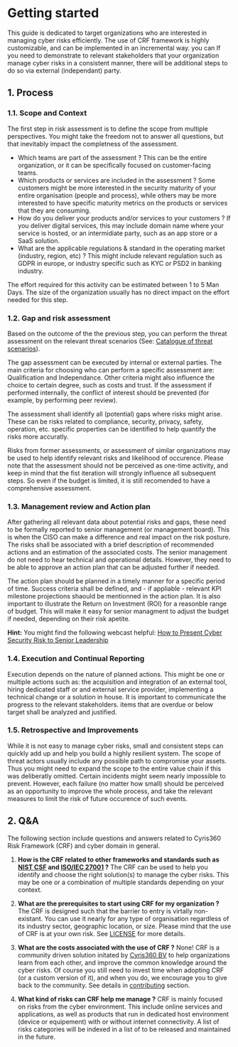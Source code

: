 # Getting started

This guide is dedicated to target organizations who are interested in managing cyber risks efficiently. The use of CRF framework is highly customizable, and can be implemented in an incremental way. you can If you need to demonstrate to relevant stakeholders that your organization manage cyber risks in a consistent manner, there will be additional steps to do so via external (independant) party. 

## 1. Process

### 1.1. Scope and Context 
The first step in risk assessment is to define the scope from multiple perspectives. You might take the freedom not to answer all questions, but that inevitably impact the completness of the assessment. 
- Which teams are part of the assessment ? This can be the entire organization, or it can be specifically focused on customer-facing teams.
- Which products or services are included in the assessment ? Some customers might be more interested in the security maturity of your entire organisation (people and process), while others may be more interested to have specific maturity metrics on the products or services that they are consuming. 
- How do you deliver your products and/or services to your customers ? If you deliver digital services, this may include domain name where your service is hosted, or an intermidiate party, such as an app store or a SaaS solution.
- What are the applicable regulations & standard in the operating market (industry, region, etc) ? This might include relevant regulation such as GDPR in europe, or industry specific such as KYC or PSD2 in banking industry.

The effort required for this activity can be estimated between 1 to 5 Man Days. The size of the organization usually has no direct impact on the effort needed for this step. 

### 1.2. Gap and risk assessment
Based on the outcome of the the previous step, you can perform the threat assessment on the relevant threat scenarios (See: [Catalogue of threat scenarios](/9-appendices/1-catalogue-threat-scenarios.md)).

The gap assessment can be executed by internal or external parties. The main criteria for choosing who can perform a specific assessment are: Qualification and Independance. Other criteria might also influence the choice to certain degree, such as costs and trust. If the assessment if performed internally, the conflict of interest should be prevented (for example, by performing peer review). 

The assessment shall identify all (potential) gaps where risks might arise. These can be risks related to compliance, security, privacy, safety, operation, etc. specific properties can be identified to help quantify the risks more accuratly. 

Risks from former assessments, or assessment of similar organizations may be used to help identify relevant risks and likelihood of occurence. Please note that the assessment should not be perceived as one-time activity, and keep in mind that the fist iteration will strongly influence all subsequent steps. So even if the budget is limited, it is still recomended to have a comprehensive assessment.

### 1.3. Management review and Action plan

After gathering all relevant data about potential risks and gaps, these need to be formally reported to senior management (or management board). This is when the CISO can make a difference and real impact on the risk posture. The risks shall be associated with a brief description of recommended actions and an estimation of the associated costs. The senior management do not need to hear technical and operational details. However, they need to be able to approve an action plan that can be adjusted further if needed.

The action plan should be planned in a timely manner for a specific period of time. Success criteria shall be defined, and - if appliable - relevant KPI milestone projections shaould be mentionned in the action plan. It is also important to illustrate the Return on Investment (ROI) for a reasonble range of budget. This will make it easy for senior managment to adjust the budget if needed, depending on their risk apetite.

**Hint:** You might find the following webcast helpful: [How to Present Cyber Security Risk to Senior Leadership](https://youtu.be/_uCmvfOhR_E) 

### 1.4. Execution and Continual Reporting 

Execution depends on the nature of planned actions. This might be one or multiple actions such as: the acquisition and integration of an external tool, hiring dedicated staff or and external service provider, implementing a technical change or a solution in house. It is important to communicate the progress to the relevant stakeholders. items that are overdue or below target shall be analyzed and justified. 

### 1.5. Retrospective and Improvements

While it is not easy to manage cyber risks, small and consistent steps can quickly add up and help you build a highly resilient system. The scope of threat actors usually include any possible path to compromise your assets. Thus you might need to expand the scope to the entire value chain if this was deliberatly omitted. Certain incidents might seem nearly impossible to prevent. However, each failure (no matter how small) should be perceived as an opportunity to improve the whole process, and take the relevant measures to limit the risk of future occurence of such events.

## 2. Q&A
The following section include questions and answers related to Cyris360 Risk Framework (CRF) and cyber domain in general. 

1. **How is the CRF related to other frameworks and standards such as [NIST CSF](https://www.nist.gov/cyberframework) and [ISO/IEC 27001](https://www.iso.org/standard/27001) ?**
The CRF can be used to help you identify and choose the right solution(s) to manage the cyber risks. This may be one or a combination of multiple standards depending on your context. 

2. **What are the prerequisites to start using CRF for my organization ?**
The CRF is designed such that the barrier to entry is virtally non-existant. You can use it nearly for any type of organisation regardless of its industry sector, geographic location, or size. Please mind that the use of CRF is at your own risk. See [LICENSE](https://github.com/cyris360/cyris360-framework/blob/main/LICENSE) for more details.

3. **What are the costs associated with the use of CRF ?**
None! CRF is a community driven solution initated by [Cyris360 BV](https://cyris360.com) to help organizations learn from each other, and improve the common knowledge around the cyber risks. Of course you still need to invest time when adopting CRF (or a custom version of it), and when you do, we encourage you to give back to the community. See details in [contributing](https://github.com/cyris360/cyris360-framework/blob/main/README.md#contributing) section.

4. **What kind of risks can CRF help me manage ?** CRF is mainly focused on risks from the cyber environment. This include online services and applications, as well as products that run in dedicated host environment (device or equipement) with or without internet connectivity. A list of risks categories will be indexed in a list of to be released and maintained in the future.
